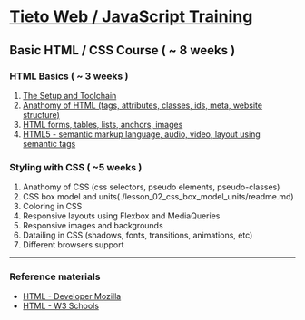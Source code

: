 # [Tieto Web / JavaScript Training](../../readme.md)

## Basic HTML / CSS Course ( ~ 8 weeks )

### HTML Basics ( ~ 3 weeks )

1. [The Setup and Toolchain](./lesson_00_the_setup/readme.md) 
1. [Anathomy of HTML (tags, attributes, classes, ids, meta, website structure)](./lesson_01_anatomy_of_html/readme.md)
1. [HTML forms, tables, lists, anchors, images](./lesson_02_forms_tables/readme.md)
3. [HTML5 - semantic markup language, audio, video, layout using semantic tags](./lesson_03_HTML5/readme.md)

### Styling with CSS ( ~5 weeks )
1. Anathomy of CSS (css selectors, pseudo elements, pseudo-classes)
1. CSS box model and units(./lesson_02_css_box_model_units/readme.md)
1. Coloring in CSS
1. Responsive layouts using Flexbox and MediaQueries
1. Responsive images and backgrounds
1. Datailing in CSS (shadows, fonts, transitions, animations, etc)
1. Different browsers support

---
### Reference materials
- [HTML - Developer Mozilla](https://developer.mozilla.org/en-US/docs/Web/HTML)
- [HTML - W3 Schools](https://developer.mozilla.org/en-US/docs/Web/HTML)